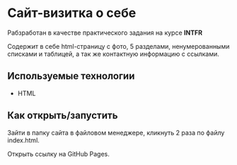 # Сайт-визитка о себе
Рабзработан в качестве практического задания на курсе **INTFR**

Содержит в себе html-страницу с фото, 5 разделами, ненумерованными списками и таблицей, а так же контактную информацию с ссылками.

## Используемые технологии

* HTML

## Как открыть/запустить

Зайти в папку сайта в файловом менеджере, кликнуть 2 раза по файлу index.html.

Открыть ссылку на GitHub Pages.

